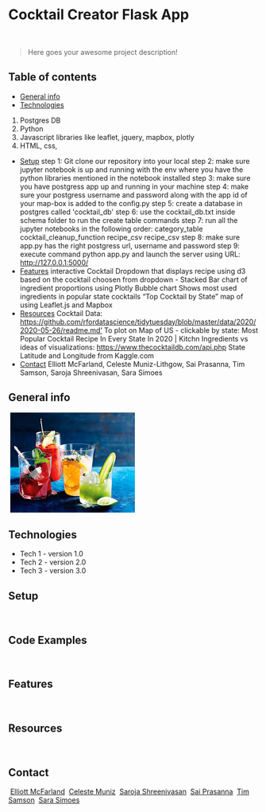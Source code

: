 # Cocktail Creator Flask App
​
> Here goes your awesome project description!
​
## Table of contents
* [General info](#general-info)
* [Technologies](#technologies)
1. Postgres DB
2. Python
3. Javascript libraries like leaflet, jquery, mapbox, plotly
4. HTML, css, 
* [Setup](#setup)
step 1: Git clone our repository into your local
step 2: make sure jupyter notebook is up and running with the env where you have the python libraries mentioned in the notebook installed
step 3: make sure you have postgress app up and running in your machine
step 4: make sure your postgress username and password along with the app id of your map-box is added to the config.py
step 5: create a database in postgres called 'cocktail_db'
step 6: use the cocktail_db.txt inside schema folder to run the create table commands
step 7: run all the jupyter notebooks in the following order:
	category_table
	cocktail_cleanup_function
	recipe_csv
	recipe_csv
step 8: make sure app.py has the right postgress url, username and password
step 9: execute command python app.py and launch the server using URL: http://127.0.0.1:5000/
​
* [Features](#features)
interactive Cocktail Dropdown that displays recipe using d3
based on the cocktail choosen from dropdown - Stacked Bar chart of ingredient proportions using Plotly
Bubble chart Shows most used ingredients in popular state cocktails
“Top Cocktail by State” map of using Leaflet.js and Mapbox
​
* [Resources](#resources)
Cocktail Data: https://github.com/rfordatascience/tidytuesday/blob/master/data/2020/2020-05-26/readme.md’
To plot on Map of US - clickable by state: Most Popular Cocktail Recipe In Every State In 2020 | Kitchn
Ingredients vs ideas of visualizations: https://www.thecocktaildb.com/api.php
State Latitude and Longitude from Kaggle.com
​
* [Contact](#contact)
Elliott McFarland, Celeste Muniz-Lithgow, Sai Prasanna, 
Tim Samson, Saroja Shreenivasan, Sara Simoes
​
## General info
​
![cocktail](Images/cocktail1.PNG)
​
## Technologies
* Tech 1 - version 1.0
* Tech 2 - version 2.0
* Tech 3 - version 3.0
​
## Setup
​
## Code Examples
​
## Features
​
## Resources
​
## Contact
​
[Elliott McFarland](https://github.com/emcfarland)
​
[Celeste Muniz](https://github.com/celeste1030)
​
[Saroja Shreenivasan](https://github.com/shreeniv)
​
[Sai Prasanna](https://github.com/prasanna0913)
​
[Tim Samson](https://github.com/timsamson)
​
[Sara Simoes](https://github.com/Ssimoes48)